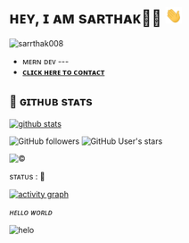 
# ʜᴇʏ, ɪ ᴀᴍ sᴀʀᴛʜᴀᴋ👨‍💻  <img src="https://raw.githubusercontent.com/ABSphreak/ABSphreak/master/gifs/Hi.gif" width="30px"> 
  
 <p align="left"> <img src="https://komarev.com/ghpvc/?username=sarrthak008&label=Profile%20views&color=0e75b6&style=plastic" alt="sarrthak008" /> </p> 
  
 - ᴍᴇʀɴ ᴅᴇᴠ ---
 - **[ᴄʟɪᴄᴋ ʜᴇʀᴇ ᴛᴏ ᴄᴏɴᴛᴀᴄᴛ](https://wa.me/8459360294)** 
  
  
 ##  🐙 **ɢɪᴛʜᴜʙ sᴛᴀᴛs** 
  
 [![github stats](https://github-readme-stats.vercel.app/api?username=sarrthak008&show_icons=true&theme=radical)](https://github.com/sarrthak008) 
  
 ![GitHub followers](https://img.shields.io/github/followers/sarrthak008?color=aqua&label=Followers&style=for-the-badge) 
 ![GitHub User's stars](https://img.shields.io/github/stars/sarrthak008?affiliations=OWNER&color=aqua&style=for-the-badge) 
  
![©](https://user-images.githubusercontent.com/73097560/115834477-dbab4500-a447-11eb-908a-139a6edaec5c.gif) 

sᴛᴀᴛᴜs : 🪽

[![activity graph](https://github-readme-activity-graph.vercel.app/graph?username=sarrthak008&theme=github-compact&custom_title=sᴀʀᴛʜᴀᴋ%20ᴀᴄᴛɪᴠɪᴛʏ%20Graph&hide_border=true)](https://github.com/ashutosh00710/github-readme-activity-graph)

  
 *ʜᴇʟʟᴏ ᴡᴏʀʟᴅ*

![helo](https://camo.githubusercontent.com/aa0f78fb4abd254489d6d99468b0883ee85b7d796c8e87f0eb981719946c2fba/68747470733a2f2f70726f66696c652d636f756e7465722e676c697463682e6d652f76697368616c303331362f636f756e742e7376673f) 



